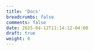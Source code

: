 ```yaml
---
title: 'Docs'
breadcrumbs: false
comments: false
date: 2025-04-12T11:14:12-04:00
draft: true
weight: 0
---
```

